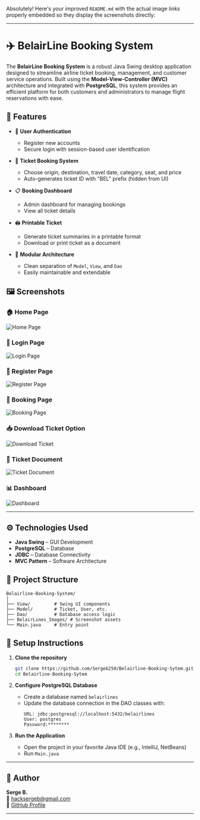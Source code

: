 Absolutely! Here's your improved `README.md` with the actual image links properly embedded so they display the screenshots directly:

---

# ✈️ BelairLine Booking System

The **BelairLine Booking System** is a robust Java Swing desktop application designed to streamline airline ticket booking, management, and customer service operations. Built using the **Model-View-Controller (MVC)** architecture and integrated with **PostgreSQL**, this system provides an efficient platform for both customers and administrators to manage flight reservations with ease.

## 🚀 Features

- 🔐 **User Authentication**
  - Register new accounts
  - Secure login with session-based user identification

- 🧾 **Ticket Booking System**
  - Choose origin, destination, travel date, category, seat, and price
  - Auto-generates ticket ID with "BEL" prefix (hidden from UI)

- 📋 **Booking Dashboard**
  - Admin dashboard for managing bookings
  - View all ticket details

- 🖨️ **Printable Ticket**
  - Generate ticket summaries in a printable format
  - Download or print ticket as a document

- 📂 **Modular Architecture**
  - Clean separation of `Model`, `View`, and `Dao`
  - Easily maintainable and extendable

## 🖼️ Screenshots

### 🏠 Home Page  
![Home Page](https://github.com/Sergeb250/Belairline-Booking-Sytem/blob/92fec46bc6622d69017dc0caf9f241fdd118caea/BelairLines_Images/Screenshot%20(7).png?raw=true)

### 🔐 Login Page  
![Login Page](https://github.com/Sergeb250/Belairline-Booking-Sytem/blob/92fec46bc6622d69017dc0caf9f241fdd118caea/BelairLines_Images/Screenshot%20(2).png?raw=true)

### 📝 Register Page  
![Register Page](https://github.com/Sergeb250/Belairline-Booking-Sytem/blob/99b7954776430eaad10e38583ee8eaedc4435c03/BelairLines_Images/Screenshot%20(8).png?raw=true)

### 🎫 Booking Page  
![Booking Page](https://github.com/Sergeb250/Belairline-Booking-Sytem/blob/99b7954776430eaad10e38583ee8eaedc4435c03/BelairLines_Images/Screenshot%20(3).png?raw=true)

### 📥 Download Ticket Option  
![Download Ticket](https://github.com/Sergeb250/Belairline-Booking-Sytem/blob/99b7954776430eaad10e38583ee8eaedc4435c03/BelairLines_Images/Screenshot%20(4).png?raw=true)

### 📄 Ticket Document  
![Ticket Document](https://github.com/Sergeb250/Belairline-Booking-Sytem/blob/99b7954776430eaad10e38583ee8eaedc4435c03/BelairLines_Images/Screenshot%20(5).png?raw=true)

### 📊 Dashboard  
![Dashboard](https://github.com/Sergeb250/Belairline-Booking-Sytem/blob/99b7954776430eaad10e38583ee8eaedc4435c03/BelairLines_Images/Screenshot%20(6).png?raw=true)

---

## ⚙️ Technologies Used

- **Java Swing** – GUI Development  
- **PostgreSQL** – Database  
- **JDBC** – Database Connectivity  
- **MVC Pattern** – Software Architecture

## 📁 Project Structure

```
Belairline-Booking-System/
│
├── View/         # Swing UI components
├── Model/        # Ticket, User, etc.
├── Dao/          # Database access logic
├── BelairLines_Images/ # Screenshot assets
└── Main.java     # Entry point
```

## 🧪 Setup Instructions

1. **Clone the repository**
   ```bash
   git clone https://github.com/Sergeb250/Belairline-Booking-Sytem.git
   cd Belairline-Booking-Sytem
   ```

2. **Configure PostgreSQL Database**
   - Create a database named `belairlines`
   - Update the database connection in the DAO classes with:
     ```
     URL: jdbc:postgresql://localhost:5432/belairlines
     User: postgres
     Password:********
     ```

3. **Run the Application**
   - Open the project in your favorite Java IDE (e.g., IntelliJ, NetBeans)
   - Run `Main.java`

---

## 🙌 Author

**Serge B.**  
📧 hacksergeb@gmail.com  
🔗 [GitHub Profile](https://github.com/Sergeb250)

---

